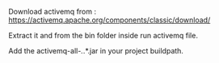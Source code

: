 Download activemq from : https://activemq.apache.org/components/classic/download/

Extract it and from the bin folder inside run activemq file.

Add the activemq-all-*.*.*.jar in your project buildpath.
